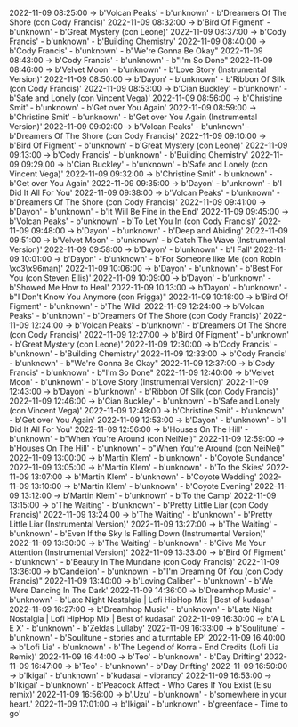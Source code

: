 2022-11-09 08:25:00 -> b'Volcan Peaks' - b'unknown' - b'Dreamers Of The Shore (con Cody Francis)'
2022-11-09 08:32:00 -> b'Bird Of Figment' - b'unknown' - b'Great Mystery (con Leone)'
2022-11-09 08:37:00 -> b'Cody Francis' - b'unknown' - b'Building Chemistry'
2022-11-09 08:40:00 -> b'Cody Francis' - b'unknown' - b"We're Gonna Be Okay"
2022-11-09 08:43:00 -> b'Cody Francis' - b'unknown' - b"I'm So Done"
2022-11-09 08:46:00 -> b'Velvet Moon' - b'unknown' - b'Love Story (Instrumental Version)'
2022-11-09 08:50:00 -> b'Dayon' - b'unknown' - b'Ribbon Of Silk (con Cody Francis)'
2022-11-09 08:53:00 -> b'Cian Buckley' - b'unknown' - b'Safe and Lonely (con Vincent Vega)'
2022-11-09 08:56:00 -> b'Christine Smit' - b'unknown' - b'Get over You Again'
2022-11-09 08:59:00 -> b'Christine Smit' - b'unknown' - b'Get over You Again (Instrumental Version)'
2022-11-09 09:02:00 -> b'Volcan Peaks' - b'unknown' - b'Dreamers Of The Shore (con Cody Francis)'
2022-11-09 09:10:00 -> b'Bird Of Figment' - b'unknown' - b'Great Mystery (con Leone)'
2022-11-09 09:13:00 -> b'Cody Francis' - b'unknown' - b'Building Chemistry'
2022-11-09 09:29:00 -> b'Cian Buckley' - b'unknown' - b'Safe and Lonely (con Vincent Vega)'
2022-11-09 09:32:00 -> b'Christine Smit' - b'unknown' - b'Get over You Again'
2022-11-09 09:35:00 -> b'Dayon' - b'unknown' - b'I Did It All For You'
2022-11-09 09:38:00 -> b'Volcan Peaks' - b'unknown' - b'Dreamers Of The Shore (con Cody Francis)'
2022-11-09 09:41:00 -> b'Dayon' - b'unknown' - b'It Will Be Fine in the End'
2022-11-09 09:45:00 -> b'Volcan Peaks' - b'unknown' - b'To Let You In (con Cody Francis)'
2022-11-09 09:48:00 -> b'Dayon' - b'unknown' - b'Deep and Abiding'
2022-11-09 09:51:00 -> b'Velvet Moon' - b'unknown' - b'Catch The Wave (Instrumental Version)'
2022-11-09 09:58:00 -> b'Dayon' - b'unknown' - b'I Fall'
2022-11-09 10:01:00 -> b'Dayon' - b'unknown' - b'For Someone like Me (con Robin \xc3\x96man)'
2022-11-09 10:06:00 -> b'Dayon' - b'unknown' - b'Best For You (con Steven Ellis)'
2022-11-09 10:09:00 -> b'Dayon' - b'unknown' - b'Showed Me How to Heal'
2022-11-09 10:13:00 -> b'Dayon' - b'unknown' - b"I Don't Know You Anymore (con Frigga)"
2022-11-09 10:18:00 -> b'Bird Of Figment' - b'unknown' - b'The Wild'
2022-11-09 12:24:00 -> b'Volcan Peaks' - b'unknown' - b'Dreamers Of The Shore (con Cody Francis)'
2022-11-09 12:24:00 -> b'Volcan Peaks' - b'unknown' - b'Dreamers Of The Shore (con Cody Francis)'
2022-11-09 12:27:00 -> b'Bird Of Figment' - b'unknown' - b'Great Mystery (con Leone)'
2022-11-09 12:30:00 -> b'Cody Francis' - b'unknown' - b'Building Chemistry'
2022-11-09 12:33:00 -> b'Cody Francis' - b'unknown' - b"We're Gonna Be Okay"
2022-11-09 12:37:00 -> b'Cody Francis' - b'unknown' - b"I'm So Done"
2022-11-09 12:40:00 -> b'Velvet Moon' - b'unknown' - b'Love Story (Instrumental Version)'
2022-11-09 12:43:00 -> b'Dayon' - b'unknown' - b'Ribbon Of Silk (con Cody Francis)'
2022-11-09 12:46:00 -> b'Cian Buckley' - b'unknown' - b'Safe and Lonely (con Vincent Vega)'
2022-11-09 12:49:00 -> b'Christine Smit' - b'unknown' - b'Get over You Again'
2022-11-09 12:53:00 -> b'Dayon' - b'unknown' - b'I Did It All For You'
2022-11-09 12:56:00 -> b'Houses On The Hill' - b'unknown' - b"When You're Around (con NeiNei)"
2022-11-09 12:59:00 -> b'Houses On The Hill' - b'unknown' - b"When You're Around (con NeiNei)"
2022-11-09 13:00:00 -> b'Martin Klem' - b'unknown' - b'Coyote Sundance'
2022-11-09 13:05:00 -> b'Martin Klem' - b'unknown' - b'To the Skies'
2022-11-09 13:07:00 -> b'Martin Klem' - b'unknown' - b'Coyote Wedding'
2022-11-09 13:10:00 -> b'Martin Klem' - b'unknown' - b'Coyote Evening'
2022-11-09 13:12:00 -> b'Martin Klem' - b'unknown' - b'To the Camp'
2022-11-09 13:15:00 -> b'The Waiting' - b'unknown' - b'Pretty Little Liar (con Cody Francis)'
2022-11-09 13:24:00 -> b'The Waiting' - b'unknown' - b'Pretty Little Liar (Instrumental Version)'
2022-11-09 13:27:00 -> b'The Waiting' - b'unknown' - b'Even If the Sky Is Falling Down (Instrumental Version)'
2022-11-09 13:30:00 -> b'The Waiting' - b'unknown' - b'Give Me Your Attention (Instrumental Version)'
2022-11-09 13:33:00 -> b'Bird Of Figment' - b'unknown' - b'Beauty In The Mundane (con Cody Francis)'
2022-11-09 13:36:00 -> b'Candelion' - b'unknown' - b"I'm Dreaming Of You (con Cody Francis)"
2022-11-09 13:40:00 -> b'Loving Caliber' - b'unknown' - b'We Were Dancing In The Dark'
2022-11-09 14:36:00 -> b'Dreamhop Music' - b'unknown' - b'Late Night Nostalgia | Lofi HipHop Mix | Best of kudasai'
2022-11-09 16:27:00 -> b'Dreamhop Music' - b'unknown' - b'Late Night Nostalgia | Lofi HipHop Mix | Best of kudasai'
2022-11-09 16:30:00 -> b'A L E X' - b'unknown' - b'Zeldas Lullaby'
2022-11-09 16:33:00 -> b'Soulitune' - b'unknown' - b'Soulitune - stories and a turntable EP'
2022-11-09 16:40:00 -> b'Lofi Lia' - b'unknown' - b'The Legend of Korra - End Credits (Lofi Lia Remix)'
2022-11-09 16:44:00 -> b'Teo' - b'unknown' - b'Day Drifting'
2022-11-09 16:47:00 -> b'Teo' - b'unknown' - b'Day Drifting'
2022-11-09 16:50:00 -> b'Ikigai' - b'unknown' - b'kudasai - vibrancy'
2022-11-09 16:53:00 -> b'Ikigai' - b'unknown' - b'Peacock Affect - Who Cares If You Exist (Eisu remix)'
2022-11-09 16:56:00 -> b'.Uzu' - b'unknown' - b'somewhere in your heart.'
2022-11-09 17:01:00 -> b'Ikigai' - b'unknown' - b'greenface - Time to go'
